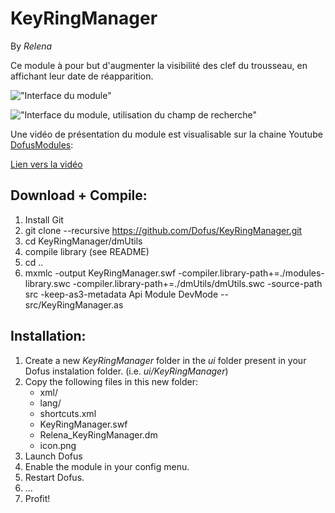 KeyRingManager
==============

By *Relena*

Ce module à pour but d'augmenter la visibilité des clef du trousseau, en affichant leur date de réapparition.

!["Interface du module"](http://imageshack.us/a/img812/750/crp.png "Interface du module")

!["Interface du module, utilisation du champ de recherche"](http://imageshack.us/a/img855/5485/6sc5.png "Interface du module, utilisation du champ de recherche")

Une vidéo de présentation du module est visualisable sur la chaine Youtube [DofusModules](https://www.youtube.com/user/dofusModules "Youtube, DofusModules"):

[Lien vers la vidéo](https://www.youtube.com/watch?v=M6ORLW1s28k "Vidéo de présentation du module")

Download + Compile:
-------------------

1. Install Git
2. git clone --recursive https://github.com/Dofus/KeyRingManager.git
3. cd KeyRingManager/dmUtils
4. compile library (see README)
5. cd ..
6. mxmlc -output KeyRingManager.swf -compiler.library-path+=./modules-library.swc -compiler.library-path+=./dmUtils/dmUtils.swc -source-path src -keep-as3-metadata Api Module DevMode -- src/KeyRingManager.as

Installation:
-------------

1. Create a new *KeyRingManager* folder in the *ui* folder present in your Dofus instalation folder. (i.e. *ui/KeyRingManager*)
2. Copy the following files in this new folder:
    * xml/
    * lang/
    * shortcuts.xml
    * KeyRingManager.swf
    * Relena_KeyRingManager.dm
    * icon.png
3. Launch Dofus
4. Enable the module in your config menu.
5. Restart Dofus.
6. ...
7. Profit!

